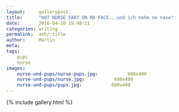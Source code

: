 ```yaml
---
layout:     gallerypost
title:      "HOT NURSE FART ON MA FACE...und ich nehm ne nase"
date:       2010-04-10 19:40:11
categories: writing
permalink:  ash/:title
author:     Martin
meta:
tags:
    pups
    nurse
images:
    nurse-und-pups/nurse-pups.jpg:           600x400
    nurse-und-pups/nurse.jpg:           600x400
    nurse-und-pups/pups.jpg:           600x400
---
```


{% include gallery.html %}
